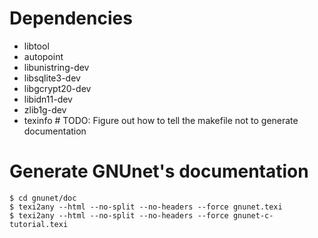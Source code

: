 # Dependencies

* libtool
* autopoint
* libunistring-dev
* libsqlite3-dev
* libgcrypt20-dev
* libidn11-dev
* zlib1g-dev
* texinfo # TODO: Figure out how to tell the makefile not to generate documentation

# Generate GNUnet's documentation

```
$ cd gnunet/doc
$ texi2any --html --no-split --no-headers --force gnunet.texi
$ texi2any --html --no-split --no-headers --force gnunet-c-tutorial.texi
```

